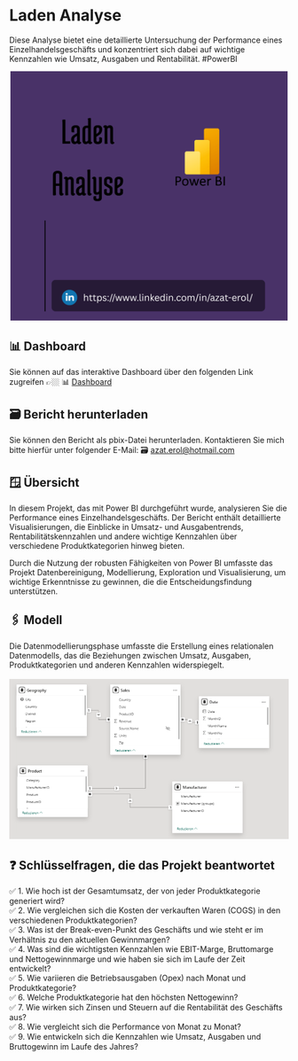 # Laden Analyse
Diese Analyse bietet eine detaillierte Untersuchung der Performance eines Einzelhandelsgeschäfts und konzentriert sich dabei auf wichtige Kennzahlen wie Umsatz, Ausgaben und Rentabilität. #PowerBI

<div style="display: flex; justify-content: center;">
    <a href="https://www.linkedin.com/in/azat-erol/" target="_blank" title="Zu LinkedIn Seite von Azat Erol wechseln">
        <img src="https://github.com/4zatero7/laden_analyse/blob/main/httpswww.linkedin.cominazat-erol%20(2).png?raw=true" alt="ss" width="500"/>
    </a>
</div>

## 📊 Dashboard 
Sie können auf das interaktive Dashboard über den folgenden Link zugreifen 👉🏼 📊 [Dashboard](https://app.powerbi.com/view?r=eyJrIjoiNzU2NWI3ZTEtMzhiZC00M2U3LTk1YzItN2EzYjNjYWU3ODJjIiwidCI6IjlmZjhiOTdlLTFkYzMtNGQ0ZC1iZTU0LTA4ZDk1ZTEzZDcwMyJ9)

## 🗃️ Bericht herunterladen 
Sie können den Bericht als pbix-Datei herunterladen. Kontaktieren Sie mich bitte hierfür unter folgender E-Mail: 🗃️ azat.erol@hotmail.com

## 🪟 Übersicht
In diesem Projekt, das mit Power BI durchgeführt wurde, analysieren Sie die Performance eines Einzelhandelsgeschäfts. Der Bericht enthält detaillierte Visualisierungen, die Einblicke in Umsatz- und Ausgabentrends, Rentabilitätskennzahlen und andere wichtige Kennzahlen über verschiedene Produktkategorien hinweg bieten.

Durch die Nutzung der robusten Fähigkeiten von Power BI umfasste das Projekt Datenbereinigung, Modellierung, Exploration und Visualisierung, um wichtige Erkenntnisse zu gewinnen, die die Entscheidungsfindung unterstützen.

## 🖇️ Modell 
Die Datenmodellierungsphase umfasste die Erstellung eines relationalen Datenmodells, das die Beziehungen zwischen Umsatz, Ausgaben, Produktkategorien und anderen Kennzahlen widerspiegelt.<br><br>
![ModelView](https://github.com/4zatero7/laden_analyse/blob/main/Screenshot%202025-04-01%20111053.png?raw=true)

## ❓ Schlüsselfragen, die das Projekt beantwortet 
✅ 1. Wie hoch ist der Gesamtumsatz, der von jeder Produktkategorie generiert wird?<br> 
✅ 2. Wie vergleichen sich die Kosten der verkauften Waren (COGS) in den verschiedenen Produktkategorien?<br> 
✅ 3. Was ist der Break-even-Punkt des Geschäfts und wie steht er im Verhältnis zu den aktuellen Gewinnmargen?<br>
✅ 4. Was sind die wichtigsten Kennzahlen wie EBIT-Marge, Bruttomarge und Nettogewinnmarge und wie haben sie sich im Laufe der Zeit entwickelt?<br>
✅ 5. Wie variieren die Betriebsausgaben (Opex) nach Monat und Produktkategorie?<br>
✅ 6. Welche Produktkategorie hat den höchsten Nettogewinn?<br>
✅ 7. Wie wirken sich Zinsen und Steuern auf die Rentabilität des Geschäfts aus?<br>
✅ 8. Wie vergleicht sich die Performance von Monat zu Monat?<br> 
✅ 9. Wie entwickeln sich die Kennzahlen wie Umsatz, Ausgaben und Bruttogewinn im Laufe des Jahres?
